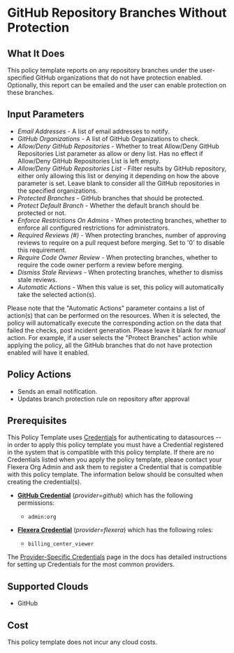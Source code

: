 # GitHub Repository Branches Without Protection

## What It Does

This policy template reports on any repository branches under the user-specified GitHub organizations that do not have protection enabled. Optionally, this report can be emailed and the user can enable protection on these branches.

## Input Parameters

- *Email Addresses* - A list of email addresses to notify.
- *GitHub Organizations* - A list of GitHub Organizations to check.
- *Allow/Deny GitHub Repositories* - Whether to treat Allow/Deny GitHub Repositories List parameter as allow or deny list. Has no effect if Allow/Deny GitHub Repositories List is left empty.
- *Allow/Deny GitHub Repositories List* - Filter results by GitHub repository, either only allowing this list or denying it depending on how the above parameter is set. Leave blank to consider all the GitHub repositories in the specified organizations.
- *Protected Branches* - GitHub branches that should be protected.
- *Protect Default Branch* - Whether the default branch should be protected or not.
- *Enforce Restrictions On Admins* - When protecting branches, whether to enforce all configured restrictions for administrators.
- *Required Reviews (#)* - When protecting branches, number of approving reviews to require on a pull request before merging. Set to '0' to disable this requirement.
- *Require Code Owner Review* - When protecting branches, whether to require the code owner perform a review before merging.
- *Dismiss Stale Reviews* - When protecting branches, whether to dismiss stale reviews.
- *Automatic Actions* - When this value is set, this policy will automatically take the selected action(s).

Please note that the "Automatic Actions" parameter contains a list of action(s) that can be performed on the resources. When it is selected, the policy will automatically execute the corresponding action on the data that failed the checks, post incident generation. Please leave it blank for *manual* action.
For example, if a user selects the "Protect Branches" action while applying the policy, all the GitHub branches that do not have protection enabled will have it enabled.

## Policy Actions

- Sends an email notification.
- Updates branch protection rule on repository after approval

## Prerequisites

This Policy Template uses [Credentials](https://docs.flexera.com/flexera/EN/Automation/ManagingCredentialsExternal.htm) for authenticating to datasources -- in order to apply this policy template you must have a Credential registered in the system that is compatible with this policy template. If there are no Credentials listed when you apply the policy template, please contact your Flexera Org Admin and ask them to register a Credential that is compatible with this policy template. The information below should be consulted when creating the credential(s).

- [**GitHub Credential**](https://docs.flexera.com/flexera/EN/Automation/GenericCredentials.htm#automationadmin_1982464505_1121389) (*provider=github*) which has the following permissions:
  - `admin:org`

- [**Flexera Credential**](https://docs.flexera.com/flexera/EN/Automation/ProviderCredentials.htm) (*provider=flexera*) which has the following roles:
  - `billing_center_viewer`

The [Provider-Specific Credentials](https://docs.flexera.com/flexera/EN/Automation/ProviderCredentials.htm) page in the docs has detailed instructions for setting up Credentials for the most common providers.

## Supported Clouds

- GitHub

## Cost

This policy template does not incur any cloud costs.
